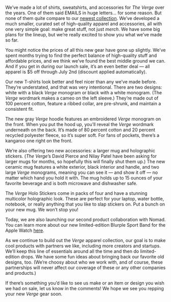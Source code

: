 We’ve made a lot of shirts, sweatshirts, and accessories for *The Verge* over the years. One of them said EMAILS in huge letters... for some reason. But none of them quite compare to our [newest collection](http://shop.theverge.com). We’ve developed a much smaller, curated set of high-quality apparel and accessories, all with one very simple goal: make great stuff, not just *merch*. We have some big plans for the lineup, but we’re really excited to show you what we’ve made so far.

You might notice the prices of all this new gear have gone up slightly. We’ve spent months trying to find the perfect balance of high-quality stuff and affordable prices, and we think we’ve found the best middle ground we can. And if you get in during our launch sale, it’s an even better deal — all apparel is $5 off through July 2nd (discount applied automatically).

Our new T-shirts look better and feel nicer than any we’ve made before. They’re understated, and that was very intentional. There are two designs: white with a black *Verge* monogram or black with a white monogram. (The *Verge* wordmark makes a cameo on the left sleeve.) They’re made out of 100 percent cotton, feature a ribbed collar, are pre-shrunk, and maintain a consistent fit.

The new gray *Verge* hoodie features an embroidered *Verge* monogram on the front. When you put the hood up, you’ll reveal the *Verge* wordmark underneath on the back. It’s made of 80 percent cotton and 20 percent recycled polyester fleece, so it’s super soft. For fans of pockets, there’s a kangaroo one right on the front.

We’re also offering two new accessories: a larger mug and holographic stickers. (*The Verge*’s David Pierce and Nilay Patel have been asking for larger mugs for months, so hopefully this will finally shut them up.) The new ceramic mug features a white exterior, black interior and handle, and two large *Verge* monograms, meaning you can see it — and show it off — no matter which hand you hold it with. The mug holds up to 15 ounces of your favorite beverage and is both microwave and dishwasher safe.

The *Verge* Holo Stickers come in packs of four and have a stunning multicolor holographic look. These are perfect for your laptop, water bottle, notebook, or really anything that you like to slap stickers on. Put a bunch on your new mug. We won’t stop you!

Today, we are also launching our second product collaboration with Nomad. You can learn more about our new limited-edition Blurple Sport Band for the Apple Watch [here](/e/23945143).

As we continue to build out the *Verge* apparel collection, our goal is to make cool products with partners we like, including more creators and startups. We’ll keep this line of essentials around all the time and then do limited-edition drops. We have some fun ideas about bringing back our favorite old designs, too. (We’re choosy about who we work with, and of course, these partnerships will never affect our coverage of these or any other companies and products.)

If there’s something you’d like to see us make or an item or design you wish we had on sale, let us know in the comments! We hope we see you repping your new *Verge* gear soon.
